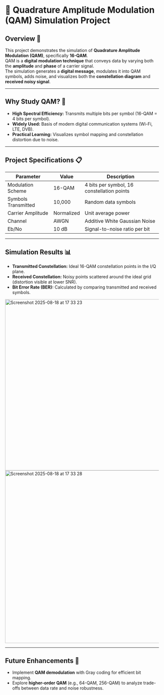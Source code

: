 # 🔲 Quadrature Amplitude Modulation (QAM) Simulation Project  

## Overview 🚀  
This project demonstrates the simulation of **Quadrature Amplitude Modulation (QAM)**, specifically **16-QAM**.  
QAM is a **digital modulation technique** that conveys data by varying both the **amplitude** and **phase** of a carrier signal.  
The simulation generates a **digital message**, modulates it into QAM symbols, adds noise, and visualizes both the **constellation diagram** and **received noisy signal**.  

---

## Why Study QAM? 📡  
- **High Spectral Efficiency:** Transmits multiple bits per symbol (16-QAM = 4 bits per symbol).  
- **Widely Used:** Basis of modern digital communication systems (Wi-Fi, LTE, DVB).  
- **Practical Learning:** Visualizes symbol mapping and constellation distortion due to noise.  

---

## Project Specifications 📋  

| Parameter             | Value             | Description                              |
|-----------------------|------------------|------------------------------------------|
| Modulation Scheme     | 16-QAM           | 4 bits per symbol, 16 constellation points |
| Symbols Transmitted   | 10,000           | Random data symbols                      |
| Carrier Amplitude     | Normalized       | Unit average power                       |
| Channel               | AWGN             | Additive White Gaussian Noise             |
| Eb/No                 | 10 dB            | Signal-to-noise ratio per bit            |

---

## Simulation Results 📊  
- **Transmitted Constellation:** Ideal 16-QAM constellation points in the I/Q plane.  
- **Received Constellation:** Noisy points scattered around the ideal grid (distortion visible at lower SNR).  
- **Bit Error Rate (BER):** Calculated by comparing transmitted and received symbols.  
<img width="543" height="558" alt="Screenshot 2025-08-18 at 17 33 23" src="https://github.com/user-attachments/assets/91d6e0e0-e8f3-4465-8acc-8dae8d9a8a91" />
<img width="547" height="563" alt="Screenshot 2025-08-18 at 17 33 28" src="https://github.com/user-attachments/assets/c5ec65b9-e320-4fd5-bf74-a7ec8aefd10a" />


---

## Future Enhancements 🔮  
- Implement **QAM demodulation** with Gray coding for efficient bit mapping.  
- Explore **higher-order QAM** (e.g., 64-QAM, 256-QAM) to analyze trade-offs between data rate and noise robustness.  
